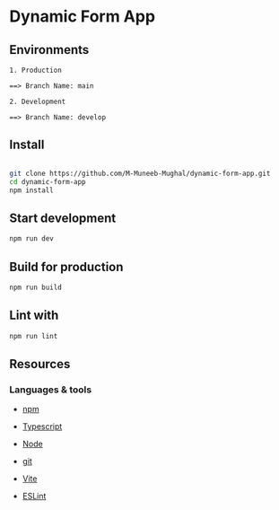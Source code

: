 # Dynamic Form App

## Environments

```
1. Production

==> Branch Name: main

2. Development

==> Branch Name: develop

```

## Install

```sh

git clone https://github.com/M-Muneeb-Mughal/dynamic-form-app.git
cd dynamic-form-app
npm install
```

## Start development

```sh
npm run dev
```

## Build for production

```sh
npm run build
```

## Lint with

```sh
npm run lint
```

## Resources

### Languages & tools

- [npm](https://www.npmjs.com/)

- [Typescript](https://www.typescriptlang.org/)

- [Node](http://nodejs.org/)

- [git](https://git-scm.com/)

- [Vite](https://vitejs.dev/)

- [ESLint](https://eslint.org/)
